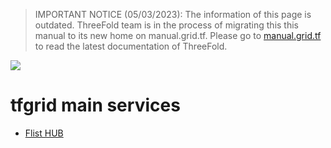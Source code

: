 > IMPORTANT NOTICE (05/03/2023): 
The information of this page is outdated. ThreeFold team is in the process of migrating this this manual to its new home on manual.grid.tf. Please go to [manual.grid.tf](https://manual.grid.tf/) to read the latest documentation of ThreeFold.

![ ](img/grid_p2p_.png)

# tfgrid main services

- [Flist HUB](flist_hub)
